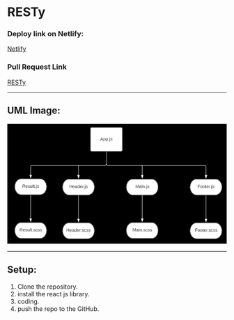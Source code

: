 # RESTy

### Deploy link on Netlify:

[Netlify](https://resty-28.netlify.app/)

### Pull Request Link

[RESTy](https://github.com/HaneenKh88/RESTy/pull/9)

****************************************************************************************************

## UML Image:

![UML](https://github.com/HaneenKh88/RESTy/blob/Props-and-State/assests/lab27.png)


****************************************************************************************************

## Setup:

1. Clone the repository.
2. install the react js library.
3. coding.
4. push the repo to the GitHub.


